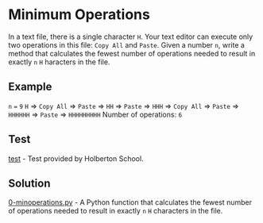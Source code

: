 # Minimum Operations
In a text file, there is a single character `H`. Your text editor can execute only two operations in this file: `Copy All` and `Paste`. Given a number `n`, write a method that calculates the fewest number of operations needed to result in exactly `n` `H` haracters in the file.

## Example
`n` `=` `9`
`H` => `Copy All` => `Paste` => `HH` => `Paste` => `HHH` => `Copy All` => `Paste` => `HHHHHH` => `Paste` => `HHHHHHHHH`
Number of operations: `6`

## Test
[test](https://github.com/iChigozirim/alx-interview/tree/main/0x02-minimum_operations/test) - Test provided by Holberton School.

## Solution
[0-minoperations.py](https://github.com/iChigozirim/alx-interview/blob/main/0x02-minimum_operations/0-minoperations.py) - A Python function that calculates the fewest number of operations needed to result in exactly `n` `H` characters in the file.
